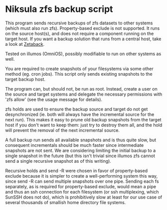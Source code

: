 Niksula zfs backup script
=========================

This program sends recursive backups of zfs datasets to other systems (which
must also run zfs). Property-based exclude is not supported. It runs on the
source host(s), and does not require a component running on the target host. If
you want a backup solution that runs from a central host, take a look at
[Zetaback](http://labs.omniti.com/labs/zetaback).

Tested on illumos (OmniOS), possibly modifiable to run on other systems as
well.

You are required to create snapshots of your filesystems via some other method
(eg. cron jobs). This script only sends existing snapshots to the target backup
host.

The program can, but should not, be run as root. Instead, create a user on the
source and target systems and delegate the necessary permissions with 'zfs
allow' (see the usage message for details).

zfs holds are used to ensure the backup source and target do not get
desynchronized (ie. both will always have the incremental source for the next
run). This makes it easy to prune old backup snapshots from the target host if
you don't want to keep them: just try to destroy them all, and the hold will
prevent the removal of the next incremental source.

A full backup run sends all available snapshots and is thus quite slow, but
consequent incrementals should be much faster since intermediate snapshots are
not sent. We are considering limiting the initial backup to a single snapshot
in the future (but this isn't trivial since illumos zfs cannot send a single
recursive snapshot as of this writing).

Recursive holds and send -R were chosen in favor of property-based exclude
because it is simpler to create a well-performing system this way, since send
-R can send multiple snapshots over one pipe. Sending each fs separately, as is
required for property-based exclude, would mean a pipe and thus an ssh
connection for each filesystem (or ssh multiplexing, which SunSSH does not
do), which is prohibitively slow at least for our use case of several thousands
of smallish home directory file systems.
